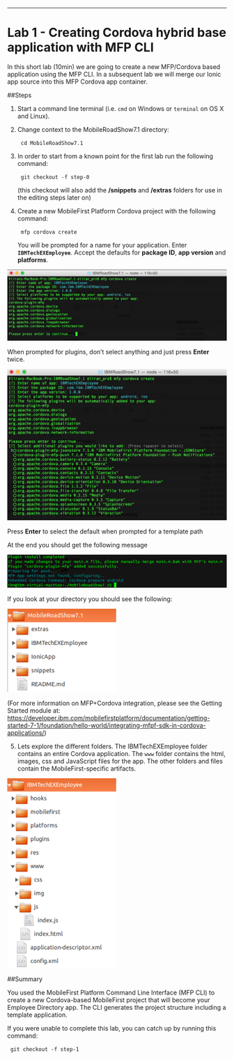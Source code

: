 - - -
# Lab 1 - Creating Cordova hybrid base application with MFP CLI

In this short lab (10min) we are going to create a new MFP/Cordova based application using the MFP CLI.  In a subsequent lab we will merge our Ionic app source into this MFP Cordova app container.

##Steps

1. Start a command line terminal (i.e. `cmd` on Windows or `terminal` on OS X and Linux).

2. Change context to the MobileRoadShow7.1 directory:

        cd MobileRoadShow7.1
        
4. In order to start from a known point for the first lab run the following command:

        git checkout -f step-0
        
     (this checkout will also add the **/snippets** and **/extras** folders for use in the editing steps later on)
        
3. Create a new MobileFirst Platform Cordova project with the following command:

        mfp cordova create
    
    You will be prompted for a name for your application.  Enter **`IBMTechEXEmployee`**.
    Accept the defaults for **package ID**, **app version** and **platforms**.

  ![mfp cordova create](images/Lab1-01-mfp-cordova-create.png)

  When prompted for plugins, don’t select anything and just press **Enter** twice.

  ![mfp cordova create](images/Lab1-02-mfp-cordova-path.png)

  Press **Enter** to select the default when prompted for a template path

  At the end you should get the following message

  ![mfp cordova create](images/Lab1-03a-mfp-cordova-complete.png)

  If you look at your directory you should see the following:
  
  <img src="images/Lab1-04a-folder-top.png" width="250"/>
  
   (For more information on MFP+Cordova integration, please see the Getting Started module at: <https://developer.ibm.com/mobilefirstplatform/documentation/getting-started-7-1/foundation/hello-world/integrating-mfpf-sdk-in-cordova-applications/>)

5. Lets explore the different folders.  The IBMTechEXEmployee folder contains an entire Cordova application.  The `www` folder contains the html, images, css and JavaScript files for the app.  The other folders and files contain the MobileFirst-specific artifacts.

  <img src="images/Lab1-05a-folder-expand.png" width="250"/>

##Summary

You used the MobileFirst Platform Command Line Interface (MFP CLI) to create a new Cordova-based MobileFirst project that will become your Employee Directory app.  The CLI generates the project structure including a template application.

If you were unable to complete this lab, you can catch up by running this command:

     git checkout -f step-1